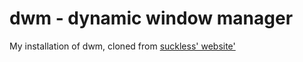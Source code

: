 # dwm - dynamic window manager

My installation of dwm, cloned from [suckless' website'](https://dwm.suckless.org/)


